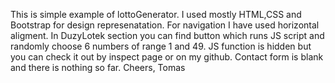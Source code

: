 This is simple example of lottoGenerator.
I used mostly HTML,CSS and Bootstrap for design represenatation.
For navigation I have used horizontal aligment.
In DuzyLotek section you can find button which runs JS script and randomly choose 6 numbers of range 1 and 49.
JS function is hidden but you can check it out by inspect page or on my github.
Contact form is blank and there is nothing so far.
Cheers,
Tomas